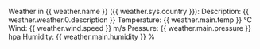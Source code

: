 Weather in {{ weather.name }} ({{ weather.sys.country }}):
Description: {{ weather.weather.0.description }}
Temperature: {{ weather.main.temp }} °C
Wind: {{ weather.wind.speed }} m/s
Pressure: {{ weather.main.pressure }} hpa
Humidity: {{ weather.main.humidity }} %

